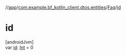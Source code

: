 //[app](../../../index.md)/[com.example.bf_kotlin_client.dtos.entities](../index.md)/[Faq](index.md)/[id](id.md)

# id

[androidJvm]\
var [id](id.md): [Int](https://kotlinlang.org/api/latest/jvm/stdlib/kotlin/-int/index.html) = 0
